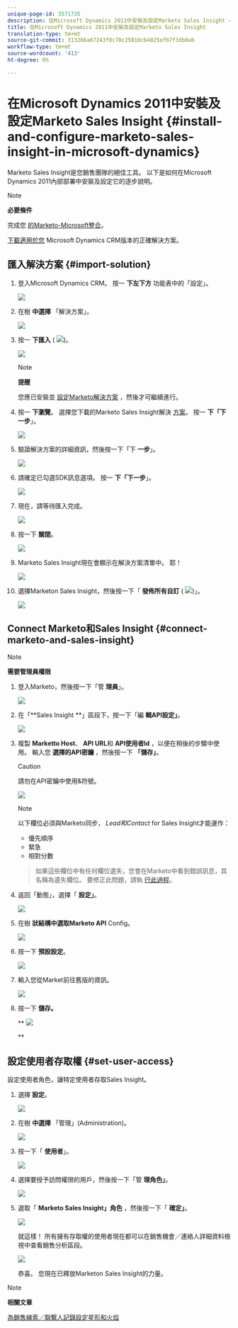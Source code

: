 ```yaml
---
unique-page-id: 3571735
description: 在Microsoft Dynamics 2011中安裝及設定Marketo Sales Insight —— 行銷人員檔案——產品檔案
title: 在Microsoft Dynamics 2011中安裝及設定Marketo Sales Insight
translation-type: tm+mt
source-git-commit: 313266a67243f0c70c25010cb4825efb7f3db0ab
workflow-type: tm+mt
source-wordcount: '413'
ht-degree: 0%

---
```



# 在Microsoft Dynamics 2011中安裝及設定Marketo Sales Insight {#install-and-configure-marketo-sales-insight-in-microsoft-dynamics}

Marketo Sales Insight是您銷售團隊的絕佳工具。 以下是如何在Microsoft Dynamics 2011內部部署中安裝及設定它的逐步說明。

>[!NOTE]
>
>**必要條件**
>
>完成您 [的Marketo-Microsoft整合](http://docs.marketo.com/x/DoA2)。
>
>[下載適用於您](http://docs.marketo.com/x/LoJo) Microsoft Dynamics CRM版本的正確解決方案。

## 匯入解決方案 {#import-solution}

1. 登入Microsoft Dynamics CRM。 按一 **下左下方** 功能表中的「設定」。

   ![](assets/image2015-5-4-10-3a39-3a44.png)

1. 在樹 **中選擇** 「解決方案」。

   ![](assets/image2015-5-4-10-3a41-3a56.png)

1. 按一 **下匯入** ( ![](assets/image2015-5-4-10-3a45-3a44.png))。

   ![](assets/image2015-5-4-10-3a42-3a38.png)

   >[!NOTE]
   >
   >**提醒**
   >
   >
   >您應已安裝並 [設定Marketo解決方案](install-and-configure-marketo-sales-insight-in-microsoft-dynamics-2011.md) ，然後才可繼續進行。

1. 按一 **下瀏覽**。 選擇您下載的Marketo Sales Insight解決 [方案](download-the-marketo-sales-insight-solution-for-microsoft-dynamics.md)。 按一 **下「下一步**」。

   ![](assets/image2015-5-4-10-3a55-3a15.png)

1. 驗證解決方案的詳細資訊，然後按一下「下 **一步**」。

   ![](assets/image2015-5-4-10-3a57-3a31.png)

1. 請確定已勾選SDK訊息選項。 按一 **下「下一步**」。

   ![](assets/image2015-5-4-11-3a43-3a37.png)

1. 現在，請等待匯入完成。

   ![](assets/image2015-5-4-11-3a0-3a58.png)

1. 按一下 **關閉**。

   ![](assets/crmhand.png)

1. Marketo Sales Insight現在會顯示在解決方案清單中。 耶！

   ![](assets/image2015-5-4-11-3a2-3a37.png)

1. 選擇Marketon Sales Insight，然後按一下「 **發佈所有自訂** ( ![](assets/image2015-5-4-11-3a7-3a8.png))」。

   ![](assets/image2015-5-4-11-3a8-3a27.png)

## Connect Marketo和Sales Insight  {#connect-marketo-and-sales-insight}

>[!NOTE]
>
>**需要管理員權限**

1. 登入Marketo，然後按一下「管 **理員**」。

   ![](assets/image2014-12-12-9-3a6-3a50.png)

1. 在「**Sales Insight **」區段下，按一下「編 **輯API設定」**。

   ![](assets/image2014-12-12-9-3a7-3a0.png)

1. 複製 **Marketto Host**、 **API URL**&#x200B;和 **API使用者Id** ，以便在稍後的步驟中使用。 輸入您 **選擇的API密鑰** ，然後按一下 **「儲存」**。

   >[!CAUTION]
   >
   >請勿在API密鑰中使用&amp;符號。

   ![](assets/image2015-5-4-11-3a16-3a3.png)

   >[!NOTE]
   >
   >以下欄位必須與Marketo同步， *Lead和Contact* for Sales Insight才能運作：
   >
   >    
   >    
   >    * 優先順序
   >    * 緊急
   >    * 相對分數

   >    
   >    
   >如果這些欄位中有任何欄位遺失，您會在Marketo中看到錯誤訊息，其名稱為遺失欄位。 要修正此問題，請執 [行此過程](../../../../product-docs/marketo-sales-insight/msi-for-microsoft-dynamics/setting-up-and-using/required-fields-for-syncing-marketo-with-dynamics.md)。

1. 返回「動態」，選擇「 **設定」**。

   ![](assets/image2015-5-4-10-3a39-3a44.png)

1. 在樹 **狀結構中選取Marketo API** Config。

   ![](assets/image2015-5-4-11-3a22-3a41.png)

1. 按一下 **預設設定**。

   ![](assets/image2015-5-4-11-3a26-3a10.png)

1. 輸入您從Market前往舊版的資訊。

   ![](assets/image2015-5-4-11-3a27-3a16.png)

1. 按一下 **儲存。**

   ** ![](assets/image2015-5-4-11-3a28-3a13.png)

   **

## 設定使用者存取權 {#set-user-access}

設定使用者角色，讓特定使用者存取Sales Insight。

1. 選擇 **設定**。

   ![](assets/image2015-5-4-11-3a30-3a54.png)

1. 在樹 **中選擇** 「管理」(Administration)。

   ![](assets/image2015-5-4-11-3a31-3a39.png)

1. 按一下「 **使用者**」。

   ![](assets/image2015-5-4-11-3a32-3a25.png)

1. 選擇要授予訪問權限的用戶，然後按一下「管 **理角色」**。

   ![](assets/image2015-5-4-11-3a35-3a8.png)

1. 選取「 **Marketo Sales Insight」角色** ，然後按一下「 **確定」**。

   ![](assets/image2015-5-4-11-3a36-3a59.png)

   就這樣！ 所有擁有存取權的使用者現在都可以在銷售機會／連絡人詳細資料檢視中查看銷售分析區段。

   ![](assets/image2015-5-4-11-3a39-3a23.png)

   恭喜。 您現在已釋放Marketon Sales Insight的力量。

>[!NOTE]
>
>**相關文章**
>
>[為銷售線索／聯繫人記錄設定星形和火焰](http://docs.marketo.com/x/BICMAg)

